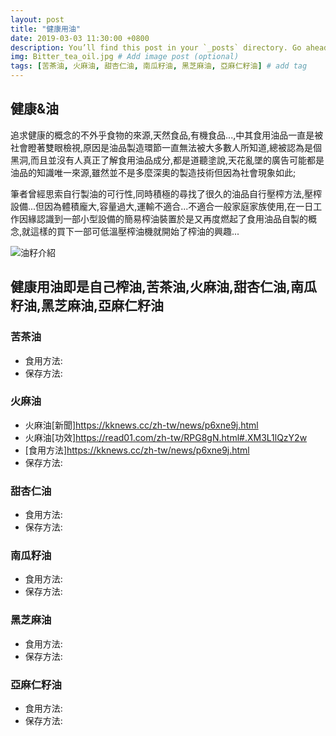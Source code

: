 ```yaml
---
layout: post
title: "健康用油"
date: 2019-03-03 11:30:00 +0800
description: You’ll find this post in your `_posts` directory. Go ahead and edit it and re-build the site to see your changes. # Add post description (optional)
img: Bitter_tea_oil.jpg # Add image post (optional)
tags: [苦茶油, 火麻油, 甜杏仁油, 南瓜籽油, 黑芝麻油, 亞麻仁籽油] # add tag
---
```


## 健康&油
追求健康的概念的不外乎食物的來源,天然食品,有機食品...,中其食用油品一直是被社會瞪著雙眼檢視,原因是油品製造環節一直無法被大多數人所知道,總被認為是個黑洞,而且並沒有人真正了解食用油品成分,都是道聽塗說,天花亂墜的廣告可能都是油品的知識唯一來源,雖然並不是多麼深奧的製造技術但因為社會現象如此;

筆者曾經思索自行製油的可行性,同時積極的尋找了很久的油品自行壓榨方法,壓榨設備...但因為體積龐大,容量過大,運輸不適合...不適合一般家庭家族使用,在一日工作因緣認識到一部小型設備的簡易榨油裝置於是又再度燃起了食用油品自製的概念,就這樣的買下一部可低溫壓榨油機就開始了榨油的興趣...

![油籽介紹]({{site.baseurl}}/assets/img/oil.jpg)

## 健康用油即是自己榨油,苦茶油,火麻油,甜杏仁油,南瓜籽油,黑芝麻油,亞麻仁籽油

### 苦茶油
* 食用方法:
* 保存方法:

### 火麻油
* 火麻油[新聞]https://kknews.cc/zh-tw/news/p6xne9j.html
* 火麻油[功效]https://read01.com/zh-tw/RPG8gN.html#.XM3L1lQzY2w
* [食用方法]https://kknews.cc/zh-tw/news/p6xne9j.html
* 保存方法:

### 甜杏仁油
* 食用方法:
* 保存方法:

### 南瓜籽油
* 食用方法:
* 保存方法:

### 黑芝麻油
* 食用方法:
* 保存方法:

### 亞麻仁籽油
* 食用方法:
* 保存方法:
